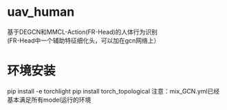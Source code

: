# uav_human
基于DEGCN和MMCL-Action(FR-Head)的人体行为识别  
(FR-Head中一个辅助特征细化头，可以加在gcn网络上）
# 环境安装
pip install -e torchlight
pip install torch_topological
注意：mix_GCN.yml已经基本满足所有model运行的环境
